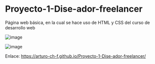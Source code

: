 # Proyecto-1-Dise-ador-freelancer
Página web básica, en la cual se hace uso de HTML y CSS del curso de desarrollo web


![image](https://user-images.githubusercontent.com/107152387/222974325-be7f997b-b378-4ca4-bf49-8e29935ae767.png)

![image](https://user-images.githubusercontent.com/107152387/222974364-941e2156-83c9-4f99-aa1e-ce28d1ce8a6d.png)


Enlace: https://arturo-ch-f.github.io/Proyecto-1-Dise-ador-freelancer/
